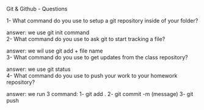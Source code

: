 Git & Github - Questions

1- What command do you use to setup a git repository inside of your folder? <br/>

answer: we use git init command <br/>
2- What command do you use to ask git to start tracking a file? <br/>

answer: we wil use git add + file name <br/>
3- What command do you use to get updates from the class repository? <br/>

answer: we use git status <br/>
4- What command do you use to push your work to your homework repository? <br/>

answer: we run 3 command: 1- git add . 2- git commit -m (message) 3- git push <br/>